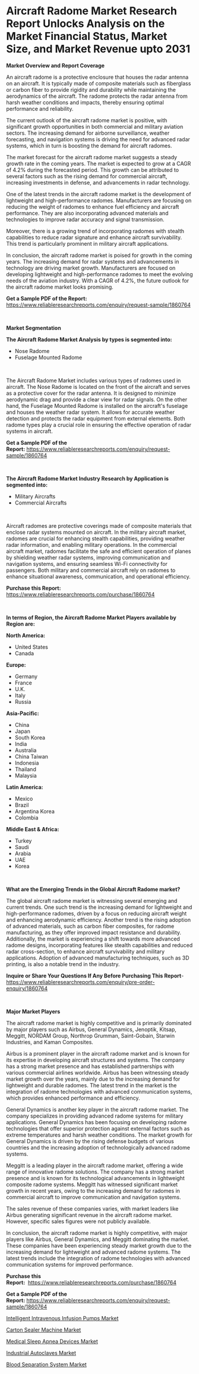 <p><h1>Aircraft Radome Market Research Report Unlocks Analysis on the Market Financial Status, Market Size, and Market Revenue upto 2031</h1></p><p><strong>Market Overview and Report Coverage</strong></p>
<p><p>An aircraft radome is a protective enclosure that houses the radar antenna on an aircraft. It is typically made of composite materials such as fiberglass or carbon fiber to provide rigidity and durability while maintaining the aerodynamics of the aircraft. The radome protects the radar antenna from harsh weather conditions and impacts, thereby ensuring optimal performance and reliability.</p><p>The current outlook of the aircraft radome market is positive, with significant growth opportunities in both commercial and military aviation sectors. The increasing demand for airborne surveillance, weather forecasting, and navigation systems is driving the need for advanced radar systems, which in turn is boosting the demand for aircraft radomes.</p><p>The market forecast for the aircraft radome market suggests a steady growth rate in the coming years. The market is expected to grow at a CAGR of 4.2% during the forecasted period. This growth can be attributed to several factors such as the rising demand for commercial aircraft, increasing investments in defense, and advancements in radar technology.</p><p>One of the latest trends in the aircraft radome market is the development of lightweight and high-performance radomes. Manufacturers are focusing on reducing the weight of radomes to enhance fuel efficiency and aircraft performance. They are also incorporating advanced materials and technologies to improve radar accuracy and signal transmission.</p><p>Moreover, there is a growing trend of incorporating radomes with stealth capabilities to reduce radar signature and enhance aircraft survivability. This trend is particularly prominent in military aircraft applications.</p><p>In conclusion, the aircraft radome market is poised for growth in the coming years. The increasing demand for radar systems and advancements in technology are driving market growth. Manufacturers are focused on developing lightweight and high-performance radomes to meet the evolving needs of the aviation industry. With a CAGR of 4.2%, the future outlook for the aircraft radome market looks promising.</p></p>
<p><strong>Get a Sample PDF of the Report:</strong> <a href="https://www.reliableresearchreports.com/enquiry/request-sample/1860764">https://www.reliableresearchreports.com/enquiry/request-sample/1860764</a></p>
<p>&nbsp;</p>
<p><strong>Market Segmentation</strong></p>
<p><strong>The Aircraft Radome Market Analysis by types is segmented into:</strong></p>
<p><ul><li>Nose Radome</li><li>Fuselage Mounted Radome</li></ul></p>
<p>&nbsp;</p>
<p><p>The Aircraft Radome Market includes various types of radomes used in aircraft. The Nose Radome is located on the front of the aircraft and serves as a protective cover for the radar antenna. It is designed to minimize aerodynamic drag and provide a clear view for radar signals. On the other hand, the Fuselage Mounted Radome is installed on the aircraft's fuselage and houses the weather radar system. It allows for accurate weather detection and protects the radar equipment from external elements. Both radome types play a crucial role in ensuring the effective operation of radar systems in aircraft.</p></p>
<p><strong>Get a Sample PDF of the Report:</strong>&nbsp;<a href="https://www.reliableresearchreports.com/enquiry/request-sample/1860764">https://www.reliableresearchreports.com/enquiry/request-sample/1860764</a></p>
<p>&nbsp;</p>
<p><strong>The Aircraft Radome Market Industry Research by Application is segmented into:</strong></p>
<p><ul><li>Military Aircrafts</li><li>Commercial Aircrafts</li></ul></p>
<p>&nbsp;</p>
<p><p>Aircraft radomes are protective coverings made of composite materials that enclose radar systems mounted on aircraft. In the military aircraft market, radomes are crucial for enhancing stealth capabilities, providing weather radar information, and enabling military operations. In the commercial aircraft market, radomes facilitate the safe and efficient operation of planes by shielding weather radar systems, improving communication and navigation systems, and ensuring seamless Wi-Fi connectivity for passengers. Both military and commercial aircraft rely on radomes to enhance situational awareness, communication, and operational efficiency.</p></p>
<p><strong>Purchase this Report:</strong>&nbsp; <a href="https://www.reliableresearchreports.com/purchase/1860764">https://www.reliableresearchreports.com/purchase/1860764</a></p>
<p>&nbsp;</p>
<p><strong>In terms of Region, the Aircraft Radome Market Players available by Region are:</strong></p>
<p>
    <p> <strong> North America: </strong>
        <ul>
            <li>United States</li>
            <li>Canada</li>
        </ul>
        </p> 
    <p> <strong> Europe: </strong>
        <ul>
            <li>Germany</li>
            <li>France</li>
            <li>U.K.</li>
            <li>Italy</li>
            <li>Russia</li>
        </ul>
        </p> 
    <p> <strong> Asia-Pacific: </strong>
        <ul>
            <li>China</li>
            <li>Japan</li>
            <li>South Korea</li>
            <li>India</li>
            <li>Australia</li>
            <li>China Taiwan</li>
            <li>Indonesia</li>
            <li>Thailand</li>
            <li>Malaysia</li>
        </ul>
        </p> 
    <p> <strong> Latin America: </strong>
        <ul>
            <li>Mexico</li>
            <li>Brazil</li>
            <li>Argentina Korea</li>
            <li>Colombia</li>
        </ul>
        </p> 
    <p> <strong> Middle East & Africa: </strong>
        <ul>
            <li>Turkey</li>
            <li>Saudi</li>
            <li>Arabia</li>
            <li>UAE</li>
            <li>Korea</li>
        </ul>
    </p>
    </p>
<p>&nbsp;</p>
<p><strong>What are the Emerging Trends in the Global Aircraft Radome market?</strong></p>
<p><p>The global aircraft radome market is witnessing several emerging and current trends. One such trend is the increasing demand for lightweight and high-performance radomes, driven by a focus on reducing aircraft weight and enhancing aerodynamic efficiency. Another trend is the rising adoption of advanced materials, such as carbon fiber composites, for radome manufacturing, as they offer improved impact resistance and durability. Additionally, the market is experiencing a shift towards more advanced radome designs, incorporating features like stealth capabilities and reduced radar cross-section, to enhance aircraft survivability and military applications. Adoption of advanced manufacturing techniques, such as 3D printing, is also a notable trend in the industry.</p></p>
<p><strong>Inquire or Share Your Questions If Any Before Purchasing This Report</strong>- <a href="https://www.reliableresearchreports.com/enquiry/pre-order-enquiry/1860764">https://www.reliableresearchreports.com/enquiry/pre-order-enquiry/1860764</a></p>
<p>&nbsp;</p>
<p><strong>Major Market Players</strong></p>
<p><p>The aircraft radome market is highly competitive and is primarily dominated by major players such as Airbus, General Dynamics, Jenoptik, Kitsap, Meggitt, NORDAM Group, Northrop Grumman, Saint-Gobain, Starwin Industries, and Kaman Composites.</p><p>Airbus is a prominent player in the aircraft radome market and is known for its expertise in developing aircraft structures and systems. The company has a strong market presence and has established partnerships with various commercial airlines worldwide. Airbus has been witnessing steady market growth over the years, mainly due to the increasing demand for lightweight and durable radomes. The latest trend in the market is the integration of radome technologies with advanced communication systems, which provides enhanced performance and efficiency.</p><p>General Dynamics is another key player in the aircraft radome market. The company specializes in providing advanced radome systems for military applications. General Dynamics has been focusing on developing radome technologies that offer superior protection against external factors such as extreme temperatures and harsh weather conditions. The market growth for General Dynamics is driven by the rising defense budgets of various countries and the increasing adoption of technologically advanced radome systems.</p><p>Meggitt is a leading player in the aircraft radome market, offering a wide range of innovative radome solutions. The company has a strong market presence and is known for its technological advancements in lightweight composite radome systems. Meggitt has witnessed significant market growth in recent years, owing to the increasing demand for radomes in commercial aircraft to improve communication and navigation systems.</p><p>The sales revenue of these companies varies, with market leaders like Airbus generating significant revenue in the aircraft radome market. However, specific sales figures were not publicly available.</p><p>In conclusion, the aircraft radome market is highly competitive, with major players like Airbus, General Dynamics, and Meggitt dominating the market. These companies have been experiencing steady market growth due to the increasing demand for lightweight and advanced radome systems. The latest trends include the integration of radome technologies with advanced communication systems for improved performance.</p></p>
<p><strong>Purchase this Report:</strong>&nbsp;&nbsp;<a href="https://www.reliableresearchreports.com/purchase/1860764">https://www.reliableresearchreports.com/purchase/1860764</a></p>
<p></p>
<p><strong>Get a Sample PDF of the Report:</strong>&nbsp;<a href="https://www.reliableresearchreports.com/enquiry/request-sample/1860764">https://www.reliableresearchreports.com/enquiry/request-sample/1860764</a></p>
<p><p><a href="https://medium.com/@itzelheller546/intelligent-intravenous-infusion-pumps-market-size-cagr-trends-2024-2030-8dade8fca727">Intelligent Intravenous Infusion Pumps Market</a></p><p><a href="https://github.com/RickHolmes3/Market-Research-Report-List-2/blob/main/carton-sealer-machine-market.md">Carton Sealer Machine Market</a></p><p><a href="https://medium.com/@itzelheller546/medical-sleep-apnea-devices-market-exploring-market-share-market-trends-and-future-growth-7ca449a60a09">Medical Sleep Apnea Devices Market</a></p><p><a href="https://github.com/GroverBarry/Market-Research-Report-List-3/blob/main/industrial-autoclaves-market.md">Industrial Autoclaves Market</a></p><p><a href="https://medium.com/@itzelheller546/blood-separation-system-market-furnishes-information-on-market-share-market-trends-and-market-d5c1b66b5e78">Blood Separation System Market</a></p></p>